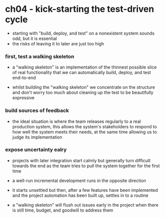 # ch04 - kick-starting the test-driven cycle

- starting with "build, deploy, and test" on a nonexistent system sounds odd, but it is essential
- the risks of leaving it to later are just too high

### first, test a walking skeleton

- a "walking skeleton" is an implementation of the thinnest possible slice of
  real functionality that we can automatically build, deploy, and test end-to-end

- whilst building the "walking skeleton" we concentrate on the structure and
  don't worry too much about cleaning up the test to be beautifully expressive

### build sources of feedback

- the ideal situation is where the team releases regularly to a real production
  system, this allows the system's stakeholders to respond to how well the
  system meets their needs, at the same time allowing us to judge its implementation

### expose uncertainty ealry

- projects with later integration start calmly but generally turn difficult
  towards the end as the team tries to pull the system together for the first time

- a well-run incremental development runs in the opposite direction

- it starts unsettled but then, after a few features have been implemented and
  the project automation has been built up, settles in to a routine

- a "walking skeleton" will flush out issues early in the project when there is
  still time, budget, and goodwill to address them
